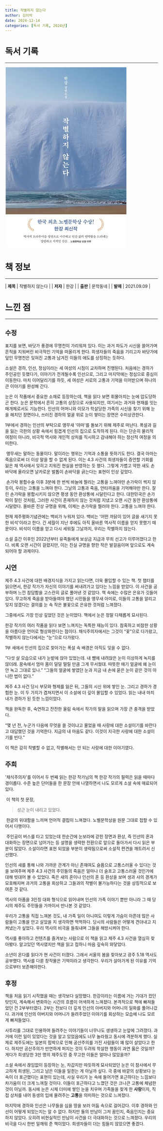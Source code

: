 ```yaml
---
title: 작별하지 않는다
author: 김이박
date: 2024-12-14
categories: [독서 기록, 2024년]
---
```


# **독서 기록**
---
![책 이미지](../assets/img/cover/book-004.jpg)

# **책 정보**
---

| **제목** | 작별하지 않는다  |
| **저자** | 한강    |
| **출판** | 문학동네   |
| **발매** | 2021.09.09   |

# **느낀 점**
---
## **수정**
표지를 보면, 바닷가 풍경에 무명천이 가리워져 있다. 이는 과거 파도가 시신을 쓸어가며 흔적을 지워버린 비극적인 기억을 떠올리게 한다. 희생자들의 죽음을 기리고자 바닷가에 덮인 무명천은 잊혀진 고통과 남겨진 이들의 애도를 상징하는 듯하다.


소설은 경하, 인선, 정심이라는 세 여성의 시점이 교차하며 진행된다. 처음에는 경하가 주인공인 듯했다가, 이야기가 전개될수록 인선으로, 그리고 마지막에는 정심으로 중심이 이동한다. 마치 이어달리기를 하듯, 세 여성은 서로의 고통과 기억을 이어받으며 하나의 큰 이야기를 완성해 간다.


눈은 이 작품에서 중요한 소재로 등장하는데, 책을 읽다 보면 휘몰아치는 눈에 압도당하곤 한다. 눈은 문학에서 흔히 고통의 상징으로 사용되지만, 여기서는 과거와 현재를 잇는 매개체로서도 기능한다. 인선의 어머니와 이모가 학살당한 가족의 시신을 찾기 위해 눈을 헤치던 장면이나, 쓰러진 경하의 얼굴 위로 눈이 쌓이는 장면은 수미상관한다.


1부에서 경하는 인선의 부탁으로 앵무새 '아마'를 돌보기 위해 제주로 떠난다. 폭설과 길을 잃는 극한의 상황 속에서 힘겹게 인선의 집으로 도착하게 된다. 이는 단순히 물리적 여정이 아니라, 비극적 역사와 개인적 상처를 직시하고 감내해야 하는 정신적 여정을 의미한다.

​
앵무새는 말하는 동물이다. 말이라는 행위는 기억과 소통을 뜻하기도 한다. 결국 아마는 죽음으로써 더 이상 말을 할 수 없게 된다. 이는 4.3 사건의 희생자들이 증언할 기회를 잃은 채 역사에서 잊히고 지워진 현실을 반영하는 듯 했다. 그렇게 가볍고 약한 새도 손바닥에 올라오면 날카로운 발톱이 손바닥을 긁는다는 표현이 인상 깊었다.

​
손가락 봉합수술 이후 3분에 한 번씩 바늘에 찔리는 고통을 느껴야만 손가락이 썩지 않듯이, 우리는 고통을 느껴야 한다. 그날의 고통과 죽음, 안타까움을 기억해야만 한다. 잘린 손가락을 봉합시키지 않으면 평생 동안 환상통에 시달린다고 한다. 대한민국은 손가락이 잘린 것처럼, 그러한 사건이 존재하지 않는 것처럼 지냈고 오랜 시간 동안 환상통에 시달렸다. 올바른 진상 규명을 위해, 이제는 손가락을 찔러야 한다. 고통을 느껴야 한다.


현재 제주평화기념관에는 백비가 누워져 있다. 백비는 '어떤 까닭이 있어 글을 새기지 못한 비석'이라고 한다. 긴 세월이 지난 후에도 아직 올바른 역사적 이름을 얻지 못했기 때문이다. 비석이 이름을 얻고 다시 세워질 그날까지, 우리는 작별하지 않는다.


소설 출간 이후인 2022년부터 유족들에게 보상금 지급과 무죄 선고가 이루어졌다고 한다. 비록 오랜 시간이 걸렸지만, 이는 진실 규명을 향한 작은 발걸음이며 앞으로도 계속되어야 할 과제이다.


## **시연**  
제주 4.3 사건에 대한 배경지식을 가지고 읽는다면, 더욱 몰입할 수 있는 책.
첫 챕터를 읽으면서, 한강 작가가 자신의 이야기를 써내려가고 있다는 느낌을 받았다. 이 사건을 공부하며 느낀 참담함을 고스란히 글로 풀어낸 것 같았다. 책 속에는 수많은 은유가 깃들어 있다.
무고하게 죽음을 받아들여야 했던 시민들을 앵무새 아미로, 이들의 고통을 알리고 잊지 않겠다는 결의를 눈 속 작은 불꽃으로 은유한 것처럼 느껴졌다.

그중에서도 가장 인상 깊었던 것은 눈이었다.
책에서 눈은 정말 다채롭게 묘사된다.

한강 작가의 여러 작품을 읽다 보면 느껴지는 독특한 재능이 있다. 참혹하고 비참한 상황을 아름다운 언어로 형상화한다는 점이다. 채식주의자에서는 그것이 “꽃”으로 다가왔고, 작별하지 않는다에서는 “눈”으로 다가왔다.

1부 새에서 인선의 집으로 찾아가는 폭설 속 배경은 아직도 잊을 수 없다.

“다섯 살 모습으로 내가 눈밭에 앉아 있었는데. 내 뺨에 내려앉은 눈이 이상하게 녹지를 않더래. 꿈속에서 엄마 몸이 덜덜 떨릴 만큼 그게 무서웠대. 따뜻한 애기 얼굴에 왜 눈이 안 녹고 그대로 있나.”
“그들의 얼굴에 쌓였던 눈과 지금 내 손에 묻은 눈이 같은 것이 아니란 법이 없다.”

제주 4.3 사건 당시 부모와 형제를 잃은 뒤, 그들의 시신 위에 쌓인 눈. 그리고 경하가 경험한 눈.
이 두 가지가 겹쳐지면서 이 소설에 더 깊이 몰입할 수 있었다. 읽는 내내 마치 내가 경하가 된 듯한 느낌이었다.

책을 완독한 후, 숙연하고 잔잔한 울림 속에서 작가의 말을 읽으며 가장 큰 충격을 받았다.

“몇 년 전, 누군가 다음에 무엇을 쓸 것이냐고 물었을 때 사랑에 대한 소설이기를 바란다고 대답했던 것을 기억한다. 지금의 내 마음도 같다. 이것이 지극한 사랑에 대한 소설이기를 빈다.”

이 책은 감히 작별할 수 없고, 작별해서는 안 되는 사랑에 대한 이야기였다.

## **주희**  
'채식주의자'를 이어서 두 번째 읽는 한강 작가님의 책
한강 작가의 필력은 읽을 때마다 경이롭다.
수준 높은 단어들을 한 문장 안에 나열하면서 나도 모르게 소설 속에 매료되어 있다.

​
이 책의 첫 문장,

>성근 눈이 내리고 있었다.

​
한글의 위대함을 느끼며 언어적 결핍이 느껴졌다.
노벨문학상을 원문 그대로 접할 수 있어서 다행이다.

​
주인공이 버스를 타고 있었는데 한순간에 눈보라에 갇힌 장면과 환상, 즉 인선의 혼과 대화하는 장면으로 넘어가는 등 설명을 생략한 전환으로 앞으로 돌아가서 다시 읽은 부분이 많았다.
소설이라면 표현 되었을 부분이 생략됨으로써 소설적 편견을 깨트려서 신선했다.


인선의 새를 통해 나와 가까운 관계가 아닌 존재여도 슬픔으로 고통스러울 수 있다는 것을 보여주며 제주 4.3 사건의 주민들의 죽음은 얼마나 더 슬프고 고통스러울 것인가에 대해 빗대어 볼 수 있었다.
죽은 새의 혼이나 인선의 혼 등 환상을 보며 생과 사의 경계가 모호해지며 과거의 고통을 회상하고 그들과의 작별이 불가능하다는 것을 상징적으로 보여준 것 같다.
​

역사의 아픔을 3인칭 대화 형식으로 읽어내며 인선의 가족 이야기 뿐만 아니라 그 때 당시의 제주도 주민들을 가까이서 만나본 것 같았다.


우리가 고통을 직접 느껴본 것도, 내 가족 일이 아니여도 이렇게 가슴이 아픈데 많은 사람들이 고통을 안고 살았을 지 생각하면 먹먹하다.
당시의 사람들은 어떻게 견뎌내고 지켜냈는가 싶었다.
우리 역사의 비극을 들춰내며 그들을 해방시켜야 한다.


역사를 좋아하고 컨텐츠를 즐겨보는 사람으로 이 책을 읽고 제주 4.3 사건을 열심히 찾아봤다.
알고있던 역사였지만 책을 읽고 접하니 마음 깊숙히 와닿았다.


소년이 온다를 읽다가 현 사건이 터졌다.
그래서 서울의 봄을 찾아보고 광주 5.18 역사도 공부했다.
역사를 다룬 창작물은 기억이라고 생각한다.
우리가 살아가게 된 이유를 기억으로부터 보존해야한다.

## **후정**  
책을 처음 읽기 시작했을 때는 생각보다 실망했다. 한강이라는 이름에 거는 기대가 컸던 탓인지, 계속해서 변화하는 시간의 흐름이 어색하게 느껴졌다.
본격적으로 책에 빠져들었던 건 2부부터였다. 2부는 전보다 더 깊게 인선의 아버지와 어머니의 일화를 풀어나갔다. 과거에 인선의 아버지와 어머니가 들려주었던 이야기를 회상하는 모습에 나도 모르게 빠져들었다.


사투리를 그대로 인용하여 들려주는 이야기들이 너무나도 생생하고 눈앞에 그려졌다. 과거에 이런 일이 있었다는 것을 알고 있었음에도 너무 놀라웠고 동시에 격분하게 했다. 실제로 제주도에는 일본의 핍박으로 인해 공산주의를 가진 사람들이 꽤 많이 살았다고 한다. 하지만 공산주의가 만연하게 퍼지는 것이 두려워 학살한 행동이 과연 옳은 것일까? 게다가 희생당한 3만 명의 제주도민 중 무고한 이들은 얼마나 많았을까?


소설 속에서 끊임없이 등장하는 눈, 차갑지만 따듯하게 묘사되었던 눈은 이 참사에서 무고하게 희생된, 그리고 남은 이들을 일컫는 게 아닐까 싶다. 극 중에 바깥의 상황보다 눈 속이 더 포근했다는 표현이 있는데, 사실 우리가 눈 속에 들어가면 포근하다는 느낌보다 차가움이 더 크게 느껴질 것이다. 이들이 포근하다고 느꼈던 것은 크나큰 고통에 체념한 것이 아닐까. 동시에 눈은 시체 더미에 쌓인 눈을 치우며 가족들을 찾게 한 **사랑**이자, 직접 상처를 내어 동생의 입에 물려주는 **고통**을 의미하는 것으로 느껴졌다.


마지막에 경하와 인선은 나무들을 심을 땅을 보러 어둠 속으로 걸어갔다. 이후 경하와 인선이 어떻게 되었는지는 알 수 없다. 하지만 둘의 만남이 그저 꿈인지, 죽음인지는 중요하지 않았다. 오히려 비현실적인 만남이 사건을 더 극대화하는 것으로 느껴졌다.
우리의 비극을 다시 한번 일깨워 준 책이었다. 희생자들이 더는 힘들지 않았으면 좋겠다.
